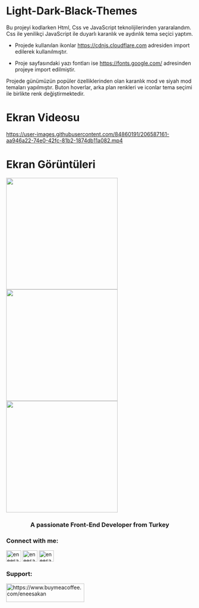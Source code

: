 # Light-Dark-Black-Themes

Bu projeyi kodlarken Html, Css ve JavaScript teknolijilerinden yararalandım. Css ile yenilikçi JavaScript ile duyarlı karanlık ve aydınlık tema seçici yaptım. 

- Projede kullanılan ikonlar https://cdnjs.cloudflare.com adresiden import edilerek kullanılmıştır.

- Proje sayfasındaki yazı fontları ise https://fonts.google.com/ adresinden projeye import edilmiştir.

Projede günümüzün popüler özelliklerinden olan karanlık mod ve siyah mod temaları yapılmıştır. Buton hoverlar, arka plan renkleri ve iconlar tema seçimi ile birlikte renk değiştirmektedir. 

# Ekran Videosu

https://user-images.githubusercontent.com/84860191/206587161-aa946a22-74e0-42fc-81b2-1874db11a082.mp4

# Ekran Görüntüleri

<p float="left">
  <img src="https://user-images.githubusercontent.com/84860191/206587208-1bf46188-66a6-4b2a-a85c-afec7eed48ab.png" width="300" />
  <img src="https://user-images.githubusercontent.com/84860191/206587254-da96d6aa-80d6-4c4b-8920-bb2dad4f2849.png" width="300" /> 
  <img src="https://user-images.githubusercontent.com/84860191/206587270-708a6c82-ccc2-437f-a5d0-851995783e08.png" width="300" />
</p>

<h3 align="center">A passionate Front-End Developer from Turkey</h3>

<h3 align="left">Connect with me:</h3>
<p align="left">
<a href="https://twitter.com/eneesakan" target="blank"><img align="center" src="https://raw.githubusercontent.com/rahuldkjain/github-profile-readme-generator/master/src/images/icons/Social/twitter.svg" alt="eneesakan" height="30" width="40" /></a>
<a href="https://linkedin.com/in/eneesakan" target="blank"><img align="center" src="https://raw.githubusercontent.com/rahuldkjain/github-profile-readme-generator/master/src/images/icons/Social/linked-in-alt.svg" alt="eneesakan" height="30" width="40" /></a>
<a href="https://instagram.com/eneesakan" target="blank"><img align="center" src="https://raw.githubusercontent.com/rahuldkjain/github-profile-readme-generator/master/src/images/icons/Social/instagram.svg" alt="eneesakan" height="30" width="40" /></a>
</p>

<h3 align="left">Support:</h3>
<p><a href="https://www.buymeacoffee.com/eneesakan"> <img align="left" src="https://cdn.buymeacoffee.com/buttons/v2/default-yellow.png" height="50" width="210" alt="https://www.buymeacoffee.com/eneesakan" /></a></p><br><br>
